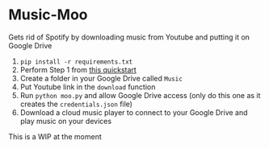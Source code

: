 # Music-Moo
Gets rid of Spotify by downloading music from Youtube and putting it on Google Drive

1. `pip install -r requirements.txt`
2. Perform Step 1 from [this quickstart](https://developers.google.com/drive/v3/web/quickstart/python)
3. Create a folder in your Google Drive called `Music`
4. Put Youtube link in the `download` function
5. Run `python moo.py` and allow Google Drive access (only do this one as it creates the `credentials.json` file)
6. Download a cloud music player to connect to your Google Drive and play music on your devices

This is a WIP at the moment

